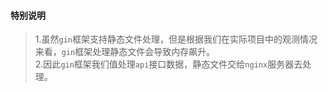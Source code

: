 ####  特别说明   
>   1.虽然`gin`框架支持静态文件处理，但是根据我们在实际项目中的观测情况来看，`gin`框架处理静态文件会导致内存飙升。  
>   2.因此`gin`框架我们值处理`api`接口数据，静态文件交给`nginx`服务器去处理。  